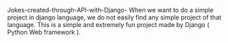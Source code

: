 Jokes-created-through-API-with-Django-
When we want to do a simple project in django language, we do not easily find any simple project of that language. This is a simple and extremely fun project made by Django ( Python Web framework ).
